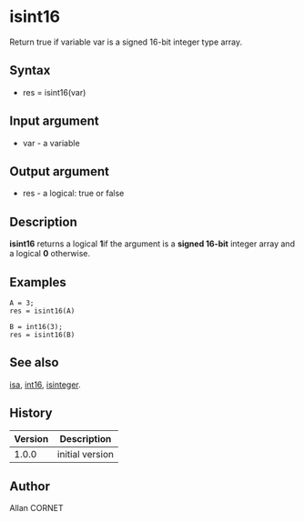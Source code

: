 

# isint16

Return true if variable var is a signed 16-bit integer type array.

## Syntax

- res = isint16(var)

## Input argument

 - var - a variable

## Output argument

 - res - a logical: true or false

## Description

<b>isint16</b> returns a logical <b>1</b>if the argument is a <b>signed 16-bit</b> integer array and a logical <b>0</b> otherwise.

## Examples

```Nelson
A = 3;
res = isint16(A)
```
```Nelson
B = int16(3);
res = isint16(B)
```

## See also

[isa](isa.md), [int16](../integer/int16.md), [isinteger](isinteger.md).
## History

|Version|Description|
|------|------|
|1.0.0|initial version|


## Author

Allan CORNET



